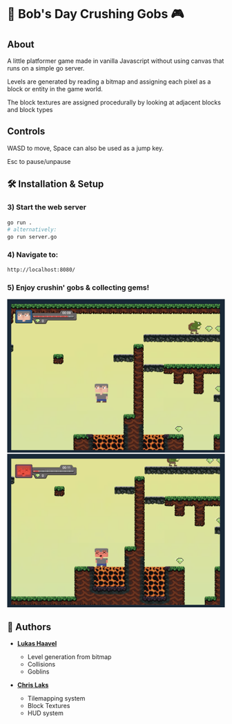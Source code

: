 # 💎 Bob's Day Crushing Gobs 🎮

## About
A little platformer game made in vanilla Javascript without using canvas that runs on a simple go server.

Levels are generated by reading a bitmap and assigning each pixel as a block or entity in the game world.

The block textures are assigned procedurally by looking at adjacent blocks and block types

## Controls
WASD to move, Space can also be used as a jump key.

Esc to pause/unpause

## 🛠 Installation & Setup

### 3) Start the web server
```bash
go run .
# alternatively:
go run server.go
```
### 4) Navigate to: 
```bash
http://localhost:8080/
```
### 5) Enjoy crushin' gobs & collecting gems!

![alt text](image-1.png)
![alt text](image.png)

## 🌟 Authors

-  **[Lukas Haavel](https://github.com/LewkisH)**

   - Level generation from bitmap
   - Collisions
   - Goblins

-  **[Chris Laks](https://github.com/Catfish1210)**

   - Tilemapping system
   - Block Textures
   - HUD system